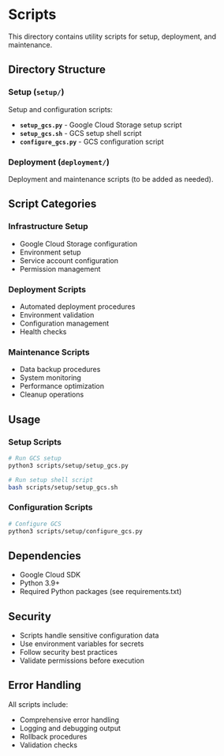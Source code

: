 # Scripts

This directory contains utility scripts for setup, deployment, and maintenance.

## Directory Structure

### **Setup** (`setup/`)

Setup and configuration scripts:

- **`setup_gcs.py`** - Google Cloud Storage setup script
- **`setup_gcs.sh`** - GCS setup shell script
- **`configure_gcs.py`** - GCS configuration script

### **Deployment** (`deployment/`)

Deployment and maintenance scripts (to be added as needed).

## Script Categories

### **Infrastructure Setup**
- Google Cloud Storage configuration
- Environment setup
- Service account configuration
- Permission management

### **Deployment Scripts**
- Automated deployment procedures
- Environment validation
- Configuration management
- Health checks

### **Maintenance Scripts**
- Data backup procedures
- System monitoring
- Performance optimization
- Cleanup operations

## Usage

### **Setup Scripts**

```bash
# Run GCS setup
python3 scripts/setup/setup_gcs.py

# Run setup shell script
bash scripts/setup/setup_gcs.sh
```

### **Configuration Scripts**

```bash
# Configure GCS
python3 scripts/setup/configure_gcs.py
```

## Dependencies

- Google Cloud SDK
- Python 3.9+
- Required Python packages (see requirements.txt)

## Security

- Scripts handle sensitive configuration data
- Use environment variables for secrets
- Follow security best practices
- Validate permissions before execution

## Error Handling

All scripts include:
- Comprehensive error handling
- Logging and debugging output
- Rollback procedures
- Validation checks 